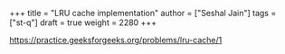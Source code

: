 +++
title = "LRU cache implementation"
author = ["Seshal Jain"]
tags = ["st-q"]
draft = true
weight = 2280
+++

<https://practice.geeksforgeeks.org/problems/lru-cache/1>
